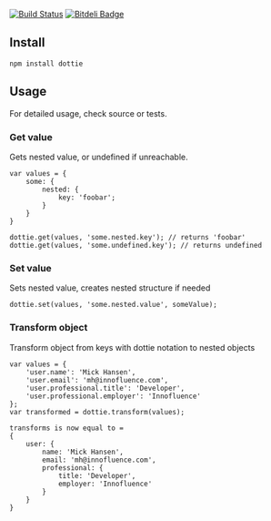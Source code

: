 [![Build Status](https://travis-ci.org/mickhansen/dottie.js.png)](https://travis-ci.org/mickhansen/dottie.js.png)
[![Bitdeli Badge](https://d2weczhvl823v0.cloudfront.net/mickhansen/dottie.js/trend.png)](https://bitdeli.com/free "Bitdeli Badge")

## Install
    npm install dottie

## Usage
For detailed usage, check source or tests.

### Get value
Gets nested value, or undefined if unreachable.

    var values = {
        some: {
            nested: {
                key: 'foobar';
            }
        }
    }

    dottie.get(values, 'some.nested.key'); // returns 'foobar'
    dottie.get(values, 'some.undefined.key'); // returns undefined

### Set value
Sets nested value, creates nested structure if needed

    dottie.set(values, 'some.nested.value', someValue);

### Transform object
Transform object from keys with dottie notation to nested objects

    var values = {
        'user.name': 'Mick Hansen',
        'user.email': 'mh@innofluence.com',
        'user.professional.title': 'Developer',
        'user.professional.employer': 'Innofluence'
    };
    var transformed = dottie.transform(values);

    transforms is now equal to =
    {
        user: {
            name: 'Mick Hansen',
            email: 'mh@innofluence.com',
            professional: {
                title: 'Developer',
                employer: 'Innofluence'
            }
        }
    }
